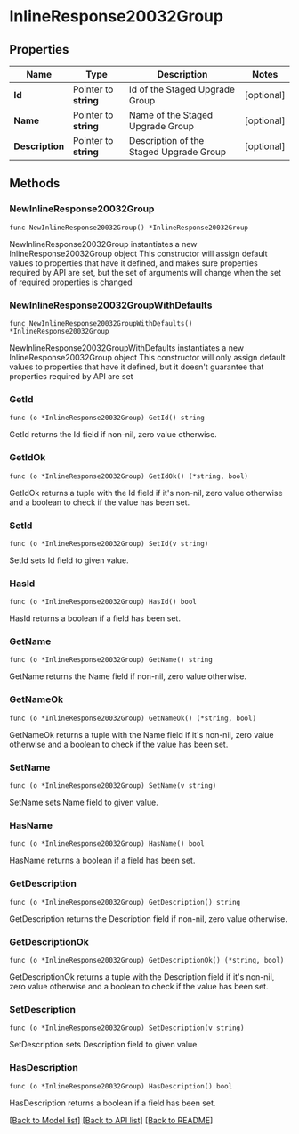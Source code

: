 # InlineResponse20032Group

## Properties

Name | Type | Description | Notes
------------ | ------------- | ------------- | -------------
**Id** | Pointer to **string** | Id of the Staged Upgrade Group | [optional] 
**Name** | Pointer to **string** | Name of the Staged Upgrade Group | [optional] 
**Description** | Pointer to **string** | Description of the Staged Upgrade Group | [optional] 

## Methods

### NewInlineResponse20032Group

`func NewInlineResponse20032Group() *InlineResponse20032Group`

NewInlineResponse20032Group instantiates a new InlineResponse20032Group object
This constructor will assign default values to properties that have it defined,
and makes sure properties required by API are set, but the set of arguments
will change when the set of required properties is changed

### NewInlineResponse20032GroupWithDefaults

`func NewInlineResponse20032GroupWithDefaults() *InlineResponse20032Group`

NewInlineResponse20032GroupWithDefaults instantiates a new InlineResponse20032Group object
This constructor will only assign default values to properties that have it defined,
but it doesn't guarantee that properties required by API are set

### GetId

`func (o *InlineResponse20032Group) GetId() string`

GetId returns the Id field if non-nil, zero value otherwise.

### GetIdOk

`func (o *InlineResponse20032Group) GetIdOk() (*string, bool)`

GetIdOk returns a tuple with the Id field if it's non-nil, zero value otherwise
and a boolean to check if the value has been set.

### SetId

`func (o *InlineResponse20032Group) SetId(v string)`

SetId sets Id field to given value.

### HasId

`func (o *InlineResponse20032Group) HasId() bool`

HasId returns a boolean if a field has been set.

### GetName

`func (o *InlineResponse20032Group) GetName() string`

GetName returns the Name field if non-nil, zero value otherwise.

### GetNameOk

`func (o *InlineResponse20032Group) GetNameOk() (*string, bool)`

GetNameOk returns a tuple with the Name field if it's non-nil, zero value otherwise
and a boolean to check if the value has been set.

### SetName

`func (o *InlineResponse20032Group) SetName(v string)`

SetName sets Name field to given value.

### HasName

`func (o *InlineResponse20032Group) HasName() bool`

HasName returns a boolean if a field has been set.

### GetDescription

`func (o *InlineResponse20032Group) GetDescription() string`

GetDescription returns the Description field if non-nil, zero value otherwise.

### GetDescriptionOk

`func (o *InlineResponse20032Group) GetDescriptionOk() (*string, bool)`

GetDescriptionOk returns a tuple with the Description field if it's non-nil, zero value otherwise
and a boolean to check if the value has been set.

### SetDescription

`func (o *InlineResponse20032Group) SetDescription(v string)`

SetDescription sets Description field to given value.

### HasDescription

`func (o *InlineResponse20032Group) HasDescription() bool`

HasDescription returns a boolean if a field has been set.


[[Back to Model list]](../README.md#documentation-for-models) [[Back to API list]](../README.md#documentation-for-api-endpoints) [[Back to README]](../README.md)


